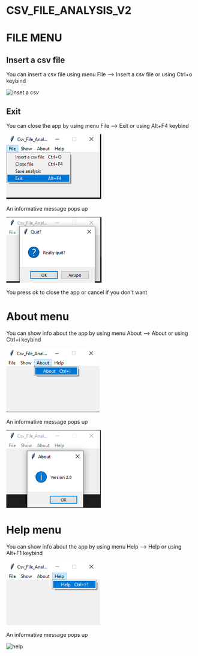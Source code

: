 # CSV_FILE_ANALYSIS_V2

# FILE MENU

## Insert a csv file

You can insert a csv file using menu File --> Insert a csv file or using Ctrl+o keybind

<p><img src = "images/file/insert a csv file menu.png" title="inset a csv"/></p>


## Exit


You can close the app by using menu File --> Exit or using Alt+F4 keybind

<p><img src = "images/file_menu/exit menu.png" title="Close app"/></p> 

An informative message pops up

<p><img src ="images/file_menu/exit menu pop up.png" title="close app pop up"/> </p>

You press ok to close the app or cancel if you don't want

# About menu

You can show info about the app by using menu About --> About or using Ctrl+i keybind

<p><img src="images/about_menu/about menu.png" title="about menu"/></p>

An informative message pops up

<p><img src="images/about_menu/about.png" title="about menu"/></p> 

# Help menu

You can show info about the app by using menu Help --> Help or using Alt+F1 keybind

<p><img src="images/help_menu/help menu.png" title="help menu"/></p>

An informative message pops up

<p><img src="images/help_menu/help.png" title="help"/></p> 